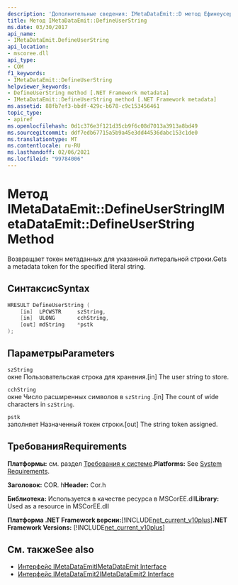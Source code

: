 ```yaml
---
description: 'Дополнительные сведения: IMetaDataEmit::D метод Ефинеусерстринг'
title: Метод IMetaDataEmit::DefineUserString
ms.date: 03/30/2017
api_name:
- IMetaDataEmit.DefineUserString
api_location:
- mscoree.dll
api_type:
- COM
f1_keywords:
- IMetaDataEmit::DefineUserString
helpviewer_keywords:
- DefineUserString method [.NET Framework metadata]
- IMetaDataEmit::DefineUserString method [.NET Framework metadata]
ms.assetid: 88fb7ef3-bbdf-429c-b678-c9c153456461
topic_type:
- apiref
ms.openlocfilehash: 0d1c376e3f121d35cb9f6c08d7013a3913a8bd49
ms.sourcegitcommit: ddf7edb67715a5b9a45e3dd44536dabc153c1de0
ms.translationtype: MT
ms.contentlocale: ru-RU
ms.lasthandoff: 02/06/2021
ms.locfileid: "99784006"
---
```

# <a name="imetadataemitdefineuserstring-method"></a><span data-ttu-id="aadca-103">Метод IMetaDataEmit::DefineUserString</span><span class="sxs-lookup"><span data-stu-id="aadca-103">IMetaDataEmit::DefineUserString Method</span></span>

<span data-ttu-id="aadca-104">Возвращает токен метаданных для указанной литеральной строки.</span><span class="sxs-lookup"><span data-stu-id="aadca-104">Gets a metadata token for the specified literal string.</span></span>  
  
## <a name="syntax"></a><span data-ttu-id="aadca-105">Синтаксис</span><span class="sxs-lookup"><span data-stu-id="aadca-105">Syntax</span></span>  
  
```cpp  
HRESULT DefineUserString (
    [in]  LPCWSTR     szString,
    [in]  ULONG       cchString,
    [out] mdString    *pstk
);  
```  
  
## <a name="parameters"></a><span data-ttu-id="aadca-106">Параметры</span><span class="sxs-lookup"><span data-stu-id="aadca-106">Parameters</span></span>  

 `szString`  
 <span data-ttu-id="aadca-107">окне Пользовательская строка для хранения.</span><span class="sxs-lookup"><span data-stu-id="aadca-107">[in] The user string to store.</span></span>  
  
 `cchString`  
 <span data-ttu-id="aadca-108">окне Число расширенных символов в `szString` .</span><span class="sxs-lookup"><span data-stu-id="aadca-108">[in] The count of wide characters in `szString`.</span></span>  
  
 `pstk`  
 <span data-ttu-id="aadca-109">заполняет Назначенный токен строки.</span><span class="sxs-lookup"><span data-stu-id="aadca-109">[out] The string token assigned.</span></span>  
  
## <a name="requirements"></a><span data-ttu-id="aadca-110">Требования</span><span class="sxs-lookup"><span data-stu-id="aadca-110">Requirements</span></span>  

 <span data-ttu-id="aadca-111">**Платформы:** см. раздел [Требования к системе](../../get-started/system-requirements.md).</span><span class="sxs-lookup"><span data-stu-id="aadca-111">**Platforms:** See [System Requirements](../../get-started/system-requirements.md).</span></span>  
  
 <span data-ttu-id="aadca-112">**Заголовок:** COR. h</span><span class="sxs-lookup"><span data-stu-id="aadca-112">**Header:** Cor.h</span></span>  
  
 <span data-ttu-id="aadca-113">**Библиотека:** Используется в качестве ресурса в MSCorEE.dll</span><span class="sxs-lookup"><span data-stu-id="aadca-113">**Library:** Used as a resource in MSCorEE.dll</span></span>  
  
 <span data-ttu-id="aadca-114">**Платформа .NET Framework версии:**[!INCLUDE[net_current_v10plus](../../../../includes/net-current-v10plus-md.md)]</span><span class="sxs-lookup"><span data-stu-id="aadca-114">**.NET Framework Versions:** [!INCLUDE[net_current_v10plus](../../../../includes/net-current-v10plus-md.md)]</span></span>  
  
## <a name="see-also"></a><span data-ttu-id="aadca-115">См. также</span><span class="sxs-lookup"><span data-stu-id="aadca-115">See also</span></span>

- [<span data-ttu-id="aadca-116">Интерфейс IMetaDataEmit</span><span class="sxs-lookup"><span data-stu-id="aadca-116">IMetaDataEmit Interface</span></span>](imetadataemit-interface.md)
- [<span data-ttu-id="aadca-117">Интерфейс IMetaDataEmit2</span><span class="sxs-lookup"><span data-stu-id="aadca-117">IMetaDataEmit2 Interface</span></span>](imetadataemit2-interface.md)

